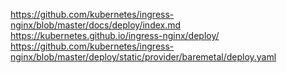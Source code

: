 
https://github.com/kubernetes/ingress-nginx/blob/master/docs/deploy/index.md
https://kubernetes.github.io/ingress-nginx/deploy/
https://github.com/kubernetes/ingress-nginx/blob/master/deploy/static/provider/baremetal/deploy.yaml
